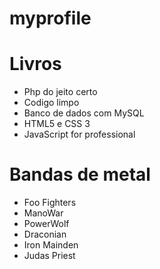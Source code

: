# myprofile

# Livros
* Php do jeito certo
* Codigo limpo 
* Banco de dados com MySQL
* HTML5 e CSS 3
* JavaScript for professional

# Bandas de metal

* Foo Fighters
* ManoWar
* PowerWolf
* Draconian
* Iron Mainden
* Judas Priest